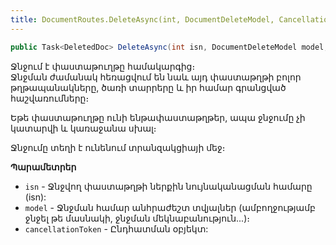 ```yaml
---
title: DocumentRoutes.DeleteAsync(int, DocumentDeleteModel, CancellationToken) մեթոդ
---
```


```c#
public Task<DeletedDoc> DeleteAsync(int isn, DocumentDeleteModel model, CancellationToken cancellationToken = default)
```

Ջնջում է փաստաթուղթը համակարգից։  
Ջնջման ժամանակ հեռացվում են նաև այդ փաստաթղթի բոլոր թղթապանակները, ծառի տարրերը և իր համար գրանցված հաշվառումները։

Եթե փաստաթուղթը ունի ենթափաստաթղթեր, ապա ջնջումը չի կատարվի և կառաջանա սխալ։

Ջնջումը տեղի է ունենում տրանզակցիայի մեջ։

**Պարամետրեր**

* `isn` - Ջնջվող փաստաթղթի ներքին նույնականացման համարը (isn):
* `model` - Ջնջման համար անհրաժեշտ տվյալներ (ամբողջությամբ ջնջել թե մասնակի, ջնջման մեկնաբանություն...)։
* `cancellationToken` - Ընդհատման օբյեկտ:
